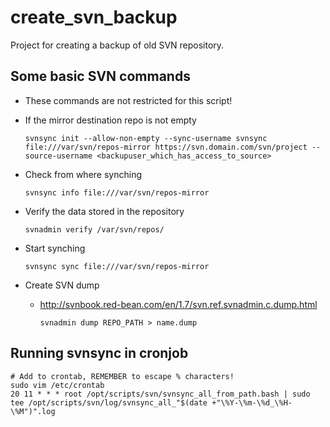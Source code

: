 # create_svn_backup
Project for creating a backup of old SVN repository.

## Some basic SVN commands
* These commands are not restricted for this script!

* If the mirror destination repo is not empty

      svnsync init --allow-non-empty --sync-username svnsync file:///var/svn/repos-mirror https://svn.domain.com/svn/project --source-username <backupuser_which_has_access_to_source>

* Check from where synching

      svnsync info file:///var/svn/repos-mirror
      
* Verify the data stored in the repository

      svnadmin verify /var/svn/repos/

* Start synching

      svnsync sync file:///var/svn/repos-mirror

* Create SVN dump
  * http://svnbook.red-bean.com/en/1.7/svn.ref.svnadmin.c.dump.html
  
        svnadmin dump REPO_PATH > name.dump

## Running svnsync in cronjob

    # Add to crontab, REMEMBER to escape % characters!
    sudo vim /etc/crontab
    20 11 * * * root /opt/scripts/svn/svnsync_all_from_path.bash | sudo tee /opt/scripts/svn/log/svnsync_all_"$(date +"\%Y-\%m-\%d_\%H-\%M")".log

